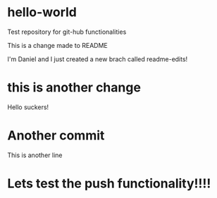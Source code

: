 # hello-world
Test repository for git-hub functionalities

This is a change made to README

I'm Daniel and I just created a new brach called readme-edits!

# this is another change
Hello suckers!

# Another commit
This is another line


# Lets test the push functionality!!!!
